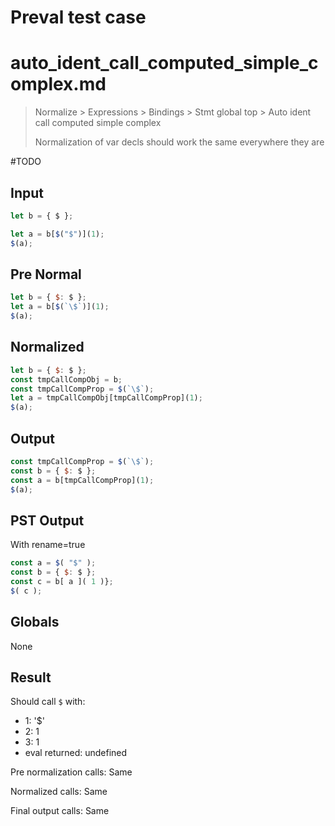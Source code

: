 # Preval test case

# auto_ident_call_computed_simple_complex.md

> Normalize > Expressions > Bindings > Stmt global top > Auto ident call computed simple complex
>
> Normalization of var decls should work the same everywhere they are

#TODO

## Input

`````js filename=intro
let b = { $ };

let a = b[$("$")](1);
$(a);
`````

## Pre Normal


`````js filename=intro
let b = { $: $ };
let a = b[$(`\$`)](1);
$(a);
`````

## Normalized


`````js filename=intro
let b = { $: $ };
const tmpCallCompObj = b;
const tmpCallCompProp = $(`\$`);
let a = tmpCallCompObj[tmpCallCompProp](1);
$(a);
`````

## Output


`````js filename=intro
const tmpCallCompProp = $(`\$`);
const b = { $: $ };
const a = b[tmpCallCompProp](1);
$(a);
`````

## PST Output

With rename=true

`````js filename=intro
const a = $( "$" );
const b = { $: $ };
const c = b[ a ]( 1 )};
$( c );
`````

## Globals

None

## Result

Should call `$` with:
 - 1: '$'
 - 2: 1
 - 3: 1
 - eval returned: undefined

Pre normalization calls: Same

Normalized calls: Same

Final output calls: Same
